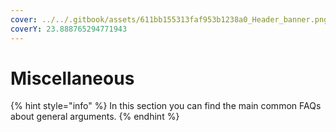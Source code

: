 ```yaml
---
cover: ../../.gitbook/assets/611bb155313faf953b1238a0_Header_banner.png
coverY: 23.888765294771943
---
```


# Miscellaneous

{% hint style="info" %}
In this section you can find the main common FAQs about general arguments.
{% endhint %}
